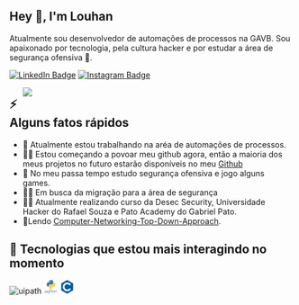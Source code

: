 

<h2>Hey 👋, I'm Louhan</h2>
<p>Atualmente sou desenvolvedor de automações de processos na GAVB.            
    Sou apaixonado por tecnologia, pela cultura hacker e por estudar a área de segurança ofensiva  🎯.
</p>
<p>
    <a href="https://www.linkedin.com/in/louhan-leal-vargas-734168195/" target="_blank" rel="noreferrer"><img src="https://img.shields.io/badge/-@louhan-0077B5?style=flat-square&amp;labelColor=0077B5&amp;logo=LinkedIn&amp;link=https://www.linkedin.com/in/louhan-leal-vargas-734168195/" alt="LinkedIn Badge"></a> 
    <a href="https://www.instagram.com/louhanlealvargas/" target="_blank" rel="noreferrer"><img src="https://img.shields.io/badge/-@louhanlealvargas-purple?style=flat&logo=instagram&logoColor=white&link=https://www.instagram.com/louhanlealvargas/" alt="Instagram Badge"></a>
</p>

<img align="right" src="https://68.media.tumblr.com/2b67d3c84b97e979b4d690a58c43ac61/tumblr_ocnd9eT2fP1qe8lb8o1_500.gif" width="480" />
<h2>⚡️ Alguns fatos rápidos</h2>
<ul>
    <li>🔭 Atualmente estou trabalhando na aréa de automações de processos.</li>
    <li>👨‍💻 Estou começando a povoar meu github agora, então a maioria dos meus projetos no futuro estarão disponíveis no meu <a href="https://github.com/louhan-dev">Github</a></li>
    <li>💬 No meu passa tempo estudo segurança ofensiva e jogo alguns games.</li>
    <li> 👨‍💻 Em busca da migração para a área de segurança </li>
    <li> 👨‍💻 Atualmente realizando curso da Desec Security, Universidade Hacker do Rafael Souza e Pato Academy do Gabriel Pato. </li>
    <li>📙Lendo <a href="https://www.amazon.com.br/Redes-Computadores-Internet-Abordagem-Top-Down/dp/8581436773/ref=sr_1_1?crid=19OD7TJWP4PTA&keywords=redes+de+computadores+e+a+internet+uma+abordagem+top-down&qid=1665195211&qu=eyJxc2MiOiIxLjk2IiwicXNhIjoiMS4yNCIsInFzcCI6IjEuMDAifQ%3D%3D&s=books&sprefix=redes+de+computadores+e+a+int%2Cstripbooks%2C228&sr=1-1&ufe=app_do%3Aamzn1.fos.6a09f7ec-d911-4889-ad70-de8dd83c8a74">Computer-Networking-Top-Down-Approach</a>.</li>
</ul>
<h2>🚀 Tecnologias que estou mais interagindo no momento</h2>
<p align="left">
    <img src="https://cdn.worldvectorlogo.com/logos/uipath-3.svg" alt="uipath" width="25" height="25" />
    <img src="https://raw.githubusercontent.com/devicons/devicon/master/icons/python/python-original-wordmark.svg" alt="python" width="25" height="25" />
    <img src="https://raw.githubusercontent.com/devicons/devicon/1119b9f84c0290e0f0b38982099a2bd027a48bf1/icons/c/c-plain.svg" alt="c" width="25" height="25" />
    
</p>
